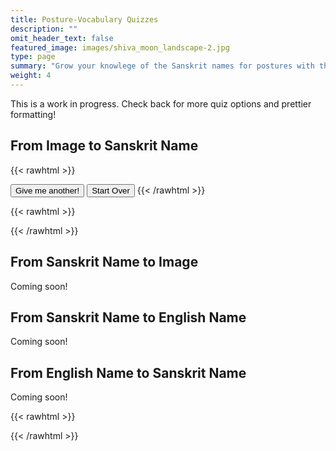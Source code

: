```yaml
---
title: Posture-Vocabulary Quizzes
description: ""
omit_header_text: false
featured_image: images/shiva_moon_landscape-2.jpg
type: page
summary: "Grow your knowlege of the Sanskrit names for postures with this quizzing app!"
weight: 4
---
```


This is a work in progress.  Check back for more quiz options and prettier formatting!

## From Image to Sanskrit Name

{{< rawhtml >}}
<div id="question"></div>
<p id="accounting"></p>
<button id="go-again" type="button">Give me another!</button> 
<button id="start-over" type="button">Start Over</button> 
{{< /rawhtml >}}

{{< rawhtml >}}
<script>
const postures = [
    {
      "sanskrit": "samasthitiḥ",
      "english": "Even Standing",
      "audio": "/audio/samasthiti.m4a",
      "image": "/images/primary/sama.jpeg"
    },
    {
        "sanskrit": "uttānasana A",
        "english": "Stretching Out A",
        "audio": "/audio/uttana-a.m4a",
        "image": "/images/primary/uttana-a.jpeg"
    },
    {
        "sanskrit": "uttānasana B",
        "english": "Stretching Out B",
        "audio": "/audio/uttana-b.m4a",
        "image": "/images/primary/uttana-b.jpeg"
    },
    {
        "sanskrit": "caturaṅgadaṇḍāsana",
        "english": "Four-Limbed Stick Posture",
        "audio": "/audio/catur.m4a",
        "image": "/images/primary/catur.jpeg"
    },
    {
        "sanskrit": "ūrdhvamukhaśvānāsana",
        "english": "Upward-Face Dog Posture",
        "audio": "/audio/updog.m4a",
        "image": "/images/primary/updog.jpeg"
    },
    {
        "sanskrit": "adhomukhaśvānāsana",
        "english": "Downward-Face Dog Posture",
        "audio": "/audio/downdog.m4a",
        "image": "/images/primary/adhomukha.jpeg"
    },
    {
        "sanskrit": "pādāṅguṣṭhāsana",
        "english": "Thumb to Foot Posture (or Big Toe of the Foot Posture)",
        "audio": "/audio/padangusta.m4a",
        "image": "/images/primary/padangushthasana.jpeg"
    },
    {
        "sanskrit": "pādahastāsana",
        "english": "Hand under Foot Posture",
        "audio": "/audio/padahastasana.m4a",
        "image": "/images/primary/padahasta.jpeg"
    },
    {
        "sanskrit": "trikoṇāsana",
        "english": "Triangle Posture",
        "audio": "/audio/trikonasana.m4a",
        "image": "/images/primary/trikona.jpeg"
    },
    {
        "sanskrit": "parivṛttatrikoṇāsana",
        "english": "Revolved Triangle Posture",
        "audio": "/audio/parivrttatrikonasana.m4a",
        "image": "/images/primary/parivrttatrikona.jpeg"
    },
    {
        "sanskrit": "parivṛttatrikoṇāsana",
        "english": "Revolved Triangle Posture",
        "audio": "/audio/parshvakona.m4a",
        "image": "/images/primary/parsvakona.jpeg"
    },
    {
        "sanskrit": "parivṛttatrikoṇāsana",
        "english": "Revolved Triangle Posture",
        "audio": "/audio/parivrttaparshva.m4a",
        "image": "/images/primary/parivrttaparsvakona.jpeg"
    },
    {
        "sanskrit": "prasāritapādottānāsana A",
        "english": "Stretching Out to Spread Feet Posture A",
        "audio": "/audio/prsarita.m4a",
        "image": "/images/primary/prasarita-a.jpeg"
    },
    {
        "sanskrit": "prasāritapādottānāsana B",
        "english": "Stretching Out to Spread Feet Posture B",
        "audio": "/audio/prsarita.m4a",
        "image": "/images/primary/prasarita-b.jpeg"
    },
    {
        "sanskrit": "prasāritapādottānāsana C",
        "english": "Stretching Out to Spread Feet Posture C",
        "audio": "/audio/prsarita.m4a",
        "image": "/images/primary/prasarita-c.jpeg"
    },
    {
        "sanskrit": "prasāritapādottānāsana D",
        "english": "Stretching Out to Spread Feet Posture D",
        "audio": "/audio/prsarita.m4a",
        "image": "/images/primary/prasarita-d.jpeg"
    },
    {
        "sanskrit": "parśvottānāsana",
        "english": "Stretching Out to the Side Posture",
        "audio": "/audio/parshvottana.m4a",
        "image": "/images/primary/parsva.jpeg"
    },
    {
        "sanskrit": "utthitahastapādāṅguṣṭhāsana A",
        "english": "Standing Hand-to-Big-Toe-of-the-Foot Posture A",
        "audio": "/audio/utthitahasta.m4a",
        "image": "/images/primary/utthitahasta-a.jpeg"
    },
    {
        "sanskrit": "utthitahastapādāṅguṣṭhāsana B",
        "english": "Standing Hand-to-Big-Toe-of-the-Foot Posture B",
        "audio": "/audio/utthitahasta.m4a",
        "image": "/images/primary/utthitahasta-b.jpeg"
    },
    {
        "sanskrit": "utthitahastapādāṅguṣṭhāsana C",
        "english": "Standing Hand-to-Big-Toe-of-the-Foot Posture C",
        "audio": "/audio/utthitahasta.m4a",
        "image": "/images/primary/utthitahasta-c.jpeg"
    },
    {
        "sanskrit": "utthitahastapādāṅguṣṭhāsana D",
        "english": "Standing Hand-to-Big-Toe-of-the-Foot Posture D",
        "audio": "/audio/utthitahasta.m4a",
        "image": "/images/primary/utthitahasta-d.jpeg"
    },
    {
        "sanskrit": "ardhabaddhapadmottānāsana",
        "english": "Stretching out in Half Bound Lotus Posture",
        "audio": "/audio/ardhabaddhapadmottana.m4a",
        "image": "/images/primary/ardhabaddhapadmottana.jpeg"
    },
    {
        "sanskrit": "utkaṭāsana",
        "english": "Fierce Posture (often called Chair Posture)",
        "audio": "/audio/utkata.m4a",
        "image": "/images/primary/utkata.jpeg"
    },
    {
        "sanskrit": "vīrabhadrāsana A",
        "english": "Auspicious Hero Posture A (also called Warrior Posture)",
        "audio": "/audio/virabhadra.m4a",
        "image": "/images/primary/vira-1.jpeg"
    },
    {
        "sanskrit": "vīrabhadrāsana B",
        "english": "Auspicious Hero Posture B (also called Warrior Posture)",
        "audio": "/audio/virabhadra.m4a",
        "image": "/images/primary/vira-2.jpeg"
    },
    {
        "sanskrit": "caturaṅgadaṇḍāsana",
        "english": "Stick Posture",
        "audio": "/audio/danda.m4a",
        "image": "/images/primary/dandasana.jpeg"
    },
    {
        "sanskrit": "paścimottānāsana A",
        "english": "West Stretching Out Posture A",
        "audio": "/audio/paschimottana.m4a",
        "image": "/images/primary/paschi-a.jpeg"
    },
    {
        "sanskrit": "paścimottānāsana B",
        "english": "West Stretching Out Posture B",
        "audio": "/audio/paschimottana.m4a",
        "image": "/images/primary/paschi-b.jpeg"
    },
    {
        "sanskrit": "paścimottānāsana C",
        "english": "West Stretching Out Posture C",
        "audio": "/audio/paschimottana.m4a",
        "image": "/images/primary/paschi-c.jpeg"
    },
    {
        "sanskrit": "pūrvottānāsana",
        "english": "East Stretching out Posture",
        "audio": "/audio/purvottana.m4a",
        "image": "/images/primary/purvo.jpeg"
    },
    {
        "sanskrit": "ardhabaddhapadmapaścimottānāsana",
        "english": "Half Bound Lotus West Stretching out Posture",
        "audio": "/audio/ardhabaddhapadmapaschima.m4a",
        "image": "/images/primary/abpp.jpeg"
    },
    {
        "sanskrit": "tryaṅgamukhaikapādapaścimottānāsana",
        "english": "Three-Limbed Face to One Leg West Stretching out Posture",
        "audio": "/audio/tryanga.m4a",
        "image": "/images/primary/trianga.jpeg"
    },
    {
        "sanskrit": "jānuśīrṣāsana A",
        "english": "Head to Knee Posture A",
        "audio": "/audio/janushirsha.m4a",
        "image": "/images/primary/janu-a.jpeg"
    },
    {
        "sanskrit": "jānuśīrṣāsana B",
        "english": "Head to Knee Posture B",
        "audio": "/audio/janushirsha.m4a",
        "image": "/images/primary/janu-b.jpeg"
    },
    {
        "sanskrit": "jānuśīrṣāsana C",
        "english": "Head to Knee Posture C",
        "audio": "/audio/janushirsha.m4a",
        "image": "/images/primary/janu-c.jpeg"
    },
    {
        "sanskrit": "marīcyāsana A",
        "english": "Marīci Posture A",
        "audio": "/audio/marici.m4a",
        "image": "/images/primary/mari-a.jpeg"
    },
    {
        "sanskrit": "marīcyāsana B",
        "english": "Marīci Posture B",
        "audio": "/audio/marici.m4a",
        "image": "/images/primary/mari-b.jpeg"
    },
    {
        "sanskrit": "marīcyāsana C",
        "english": "Marīci Posture C",
        "audio": "/audio/marici.m4a",
        "image": "/images/primary/mari-c.jpeg"
    },
    {
        "sanskrit": "marīcyāsana D",
        "english": "Marīci Posture D",
        "audio": "/audio/marici.m4a",
        "image": "/images/primary/mari-d.jpeg"
    },
    {
        "sanskrit": "marīcyāsana A",
        "english": "Marīci Posture A",
        "audio": "/audio/marici.m4a",
        "image": "/images/primary/mari-a.jpeg"
    },
    {
        "sanskrit": "nāvāsana",
        "english": "Boat Posture",
        "audio": "/audio/nava.m4a",
        "image": "/images/primary/nava.jpeg"
    },
    {
        "sanskrit": "bhujapīḍāsana A",
        "english": "Pressure on the Shoulders Posture A",
        "audio": "/audio/bhuja.m4a",
        "image": "/images/primary/bhuja-a.jpeg"
    },
    {
        "sanskrit": "bhujapīḍāsana B",
        "english": "Pressure on the Shoulders Posture B",
        "audio": "/audio/bhuja.m4a",
        "image": "/images/primary/bhuja-b.jpeg"
    },
    {
        "sanskrit": "kūrmāsana",
        "english": "Tortoise Posture",
        "audio": "/audio/kurma.m4a",
        "image": "/images/primary/kurma.jpeg"
    },
    {
        "sanskrit": "suptakūrmāsana",
        "english": "Sleeping Tortoise Posture",
        "audio": "/audio/suptakurma.m4a",
        "image": "/images/primary/suptak.jpeg"
    },
    {
        "sanskrit": "garbhapiṇḍāsana",
        "english": "Embryo in the Womb Posture",
        "audio": "/audio/garbha.m4a",
        "image": "/images/primary/garbha.jpeg"
    },
    {
        "sanskrit": "kukkuṭāsana",
        "english": "Rooster Posture",
        "audio": "/audio/kukkuta.m4a",
        "image": "/images/primary/kukku.jpeg"
    },
    {
        "sanskrit": "baddhakoṇāsana A",
        "english": "Bound Angle Posture A",
        "audio": "/audio/baddhakona.m4a",
        "image": "/images/primary/baddhak-a.jpeg"
    },
    {
        "sanskrit": "baddhakoṇāsana B",
        "english": "Bound Angle Posture B",
        "audio": "/audio/baddhakona.m4a",
        "image": "/images/primary/baddhak-b.jpeg"
    },
    {
        "sanskrit": "upaviṣṭakoṇāsana A / suptakoṇāsana B",
        "english": "'Entered-into' Angle Posture A / Sleeping Angle Posture B",
        "audio": "/audio/upavishta.m4a",
        "image": "/images/primary/upa-a.jpeg"
    },
    {
        "sanskrit": "upaviṣṭakoṇāsana B",
        "english": "'Entered-into' Angle Posture B",
        "audio": "/audio/upavishta.m4a",
        "image": "/images/primary/upa-b.jpeg"
    },
    {
        "sanskrit": "suptakoṇāsana A",
        "english": "Sleeping Angle Posture A",
        "audio": "/audio/suptakona.m4a",
        "image": "/images/primary/suptak.jpeg"
    },
    {
        "sanskrit": "suptapādāṅguṣṭhāsana A",
        "english": "Sleeping Sleeping Thumb-to-Foot Posture A",
        "audio": "/audio/suptapada.m4a",
        "image": "/images/primary/suptapada-a.jpeg"
    },
    {
        "sanskrit": "suptapādāṅguṣṭhāsana B",
        "english": "Sleeping Sleeping Thumb-to-Foot Posture B",
        "audio": "/audio/suptapada.m4a",
        "image": "/images/primary/suptapada-b.jpeg"
    },
    {
        "sanskrit": "suptapādāṅguṣṭhāsana C",
        "english": "Sleeping Sleeping Thumb-to-Foot Posture C",
        "audio": "/audio/suptapada.m4a",
        "image": "/images/primary/suptapada-c.jpeg"
    },
    {
        "sanskrit": "suptapādāṅguṣṭhāsana D",
        "english": "Sleeping Sleeping Thumb-to-Foot Posture D",
        "audio": "/audio/suptapada.m4a",
        "image": "/images/primary/suptapada-d.jpeg"
    },
    {
        "sanskrit": "suptapādāṅguṣṭhāsana A",
        "english": "Sleeping Sleeping Thumb-to-Foot Posture A",
        "audio": "/audio/suptapada.m4a",
        "image": "/images/primary/suptapada-a.jpeg"
    },
    {
        "sanskrit": "ubhayapādāṅguṣṭhāsana A",
        "english": "Thumbs to Both Feet Posture A",
        "audio": "/audio/ubhayapada.m4a",
        "image": "/images/primary/ubhaya-a.jpeg"
    },
    {
        "sanskrit": "ubhayapādāṅguṣṭhāsana B",
        "english": "Thumbs to Both Feet Posture B",
        "audio": "/audio/ubhayapada.m4a",
        "image": "/images/primary/ubhaya-b.jpeg"
    },
    {
        "sanskrit": "ūrdhvamukhapaścimottānāsana",
        "english": "Upward Face West Stretching out Posture",
        "audio": "/audio/urdhvamukha.m4a",
        "image": "/images/primary/urdhvamukha.jpeg"
    },
    {
        "sanskrit": "setubandhāsana",
        "english": "Bridge-Binding Posture",
        "audio": "/audio/setu.m4a",
        "image": "/images/primary/setu.jpeg"
    },
    {
        "sanskrit": "sālambhasarvāṅgāsana",
        "english": "Posture where All Limbs are Held Up (AKA Shoulder Stand)",
        "audio": "/audio/salambha.m4a",
        "image": "/images/primary/shoulder.jpeg"
    },
    {
        "sanskrit": "hālāsana",
        "english": "Plow Posture",
        "audio": "/audio/hala.m4a",
        "image": "/images/primary/hala.jpeg"
    },
    {
        "sanskrit": "ūrdhvapadmāsana",
        "english": "Upward Lotus Posture",
        "audio": "/audio/urdhvapadma.m4a",
        "image": "/images/primary/urdhvapadma.jpeg"
    },
    {
        "sanskrit": "piṇḍāsana",
        "english": "Embryo Posture",
        "audio": "/audio/pinda.m4a",
        "image": "/images/primary/pinda.jpeg"
    },
    {
        "sanskrit": "matsyāsana",
        "english": "Fish Posture",
        "audio": "/audio/matsya.m4a",
        "image": "/images/primary/matsya.jpeg"
    },
    {
        "sanskrit": "uttānapādāsana",
        "english": "Legs Stretching out Posture",
        "audio": "/audio/uttanapada.m4a",
        "image": "/images/primary/uttanapada.jpeg"
    },
    {
        "sanskrit": "śīrṣāsana",
        "english": "Headstand",
        "audio": "/audio/sirsha.m4a",
        "image": "/images/primary/sirsa.jpeg"
    },
    {
        "sanskrit": "ūrdhvadaṇḍāsana A",
        "english": "Upward Stick Posture A",
        "audio": "/audio/urdhvadanda.m4a",
        "image": "/images/primary/urdhvadanda-a.jpeg"
    },
    {
        "sanskrit": "ūrdhvadaṇḍāsana B",
        "english": "Upward Stick Posture B",
        "audio": "/audio/urdhvadanda.m4a",
        "image": "/images/primary/urdhvadanda-b.jpeg"
    },
    {
        "sanskrit": "bālāsana",
        "english": "Child Posture",
        "audio": "/audio/bala.m4a",
        "image": "/images/primary/bala.jpeg"
    },
    {
        "sanskrit": "baddhapadmāsana",
        "english": "Bound Lotus Posture",
        "audio": "/audio/baddhapadma.m4a",
        "image": "/images/primary/baddhapadma.jpeg"
    },
    {
        "sanskrit": "padmāsana",
        "english": "Lotus Posture",
        "audio": "/audio/padma.m4a",
        "image": "/images/primary/padma.jpeg"
    },
    {
        "sanskrit": "tolāsana",
        "english": "'Tola' Posture",
        "audio": "/audio/tola.m4a",
        "image": "/images/primary/tola.jpeg"
    },
    {
        "sanskrit": "śāvāsana",
        "english": "Corpse Posture",
        "audio": "/audio/sava.m4a",
        "image": "/images/primary/sava.jpeg"
    }
]
</script>
{{< /rawhtml >}}


## From Sanskrit Name to Image

Coming soon!

## From Sanskrit Name to English Name

Coming soon!

## From English Name to Sanskrit Name

Coming soon!




{{< rawhtml >}}
<script src="/js/quiz.js"></script>
{{< /rawhtml >}}

